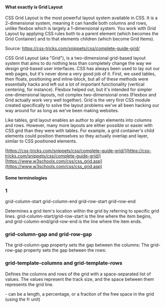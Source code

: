 #### What exactly is Grid Layout

CSS Grid Layout is the most powerful layout system available in CSS. It is a 2-dimensional system, meaning it can handle both columns and rows, unlike flexbox which is largely a 1-dimensional system. You work with Grid Layout by applying CSS rules both to a parent element (which becomes the Grid Container) and to that elements children (which become Grid Items).

Source: https://css-tricks.com/snippets/css/complete-guide-grid/

CSS Grid Layout (aka "Grid"), is a two-dimensional grid-based layout system that aims to do nothing less than completely change the way we design grid-based user interfaces.
CSS has always been used to lay out our web pages, but it's never done a very good job of it. First, we used tables, then floats, positioning and inline-block, but all of these methods were essentially hacks and left out a lot of important functionality (vertical centering, for instance). Flexbox helped out, but it's intended for simpler one-dimensional layouts, not complex two-dimensional ones (Flexbox and Grid actually work very well together). Grid is the very first CSS module created specifically to solve the layout problems we've all been hacking our way around for as long as we've been making websites.

Like tables, grid layout enables an author to align elements into columns and rows. However, many more layouts are either possible or easier with CSS grid than they were with tables. For example, a grid container's child elements could position themselves so they actually overlap and layer, similar to CSS positioned elements.

[https://css-tricks.com/snippets/css/complete-guide-grid/](https://css-tricks.com/snippets/css/complete-guide-grid/)
[https://www.w3schools.com/css/css_grid.asp](https://www.w3schools.com/css/css_grid.asp)

#### Some terminologies

### 1

grid-column-start
grid-column-end
grid-row-start
grid-row-end

Determines a grid item's location within the grid by referring to specific grid lines. grid-column-start/grid-row-start is the line where the item begins, and grid-column-end/grid-row-end is the line where the item ends.

### grid-column-gap and grid-row-gap

The grid-column-gap property sets the gap between the columns:
The grid-row-gap property sets the gap between the rows:

### grid-template-columns and grid-template-rows

Defines the columns and rows of the grid with a space-separated list of values. The values represent the track size, and the space between them represents the grid line.

<track-size> - can be a length, a percentage, or a fraction of the free space in the grid (using the fr unit)
